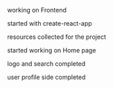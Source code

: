 working on Frontend

started with create-react-app

resources collected for the project

started working on Home page

logo and search completed

user profile side completed